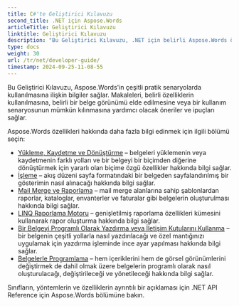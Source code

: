 ```yaml
---
title: C#'te Geliştirici Kılavuzu
second_title: .NET için Aspose.Words
articleTitle: Geliştirici Kılavuzu
linktitle: Geliştirici Kılavuzu
description: "Bu Geliştirici Kılavuzu, .NET için belirli Aspose.Words özelliklerini kullanmanıza, belirli bir belge görünümü elde etmenize veya bir kullanım senaryosunu mümkün kılmanıza yardımcı olacak pratik senaryoları ve ipuçlarını açıklar."
type: docs
weight: 30
url: /tr/net/developer-guide/
timestamp: 2024-09-25-11-08-55
---
```


Bu Geliştirici Kılavuzu, Aspose.Words'in çeşitli pratik senaryolarda kullanılmasına ilişkin bilgiler sağlar. Makaleleri, belirli özelliklerin kullanılmasına, belirli bir belge görünümü elde edilmesine veya bir kullanım senaryosunun mümkün kılınmasına yardımcı olacak öneriler ve ipuçları sağlar.

Aspose.Words özellikleri hakkında daha fazla bilgi edinmek için ilgili bölümü seçin:

- [Yükleme, Kaydetme ve Dönüştürme](/words/tr/net/loading-saving-and-converting/) – belgeleri yüklemenin veya kaydetmenin farklı yolları ve bir belgeyi bir biçimden diğerine dönüştürmek için yararlı olan biçime özgü özellikler hakkında bilgi sağlar.
- [İşleme](/words/tr/net/rendering/) – akış düzeni sayfa formatındaki bir belgeden sayfalandırılmış bir gösterimin nasıl alınacağı hakkında bilgi sağlar.
- [Mail Merge ve Raporlama](/words/net/mail-merge-and-reporting/) – mail merge alanlarına sahip şablonlardan raporlar, kataloglar, envanterler ve faturalar gibi belgelerin oluşturulması hakkında bilgi sağlar.
- [LINQ Raporlama Motoru](/words/net/linq-reporting-engine/) – genişletilmiş raporlama özellikleri kümesini kullanarak rapor oluşturma hakkında bilgi sağlar.
- [Bir Belgeyi Programlı Olarak Yazdırma veya İletişim Kutularını Kullanma](/words/tr/net/print-a-document-programmatically-or-using-dialogs/) – bir belgenin çeşitli yollarla nasıl yazdırılacağı ve özel mantığınızı uygulamak için yazdırma işleminde ince ayar yapılması hakkında bilgi sağlar.
- [Belgelerle Programlama](/words/tr/net/programming-with-documents/) – hem içeriklerini hem de görsel görünümlerini değiştirmek de dahil olmak üzere belgelerin programlı olarak nasıl oluşturulacağı, değiştirileceği ve yönetileceği hakkında bilgi sağlar.

Sınıfların, yöntemlerin ve özelliklerin ayrıntılı bir açıklaması için .NET API Reference için Aspose.Words bölümüne bakın.
